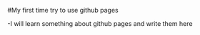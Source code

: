 #My first time try to use github pages




-I will learn something about github pages and write them here

